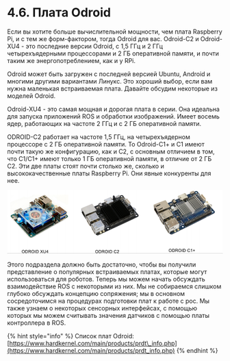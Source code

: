 # 4.6. Плата Odroid

Если вы хотите больше вычислительной мощности, чем плата Raspberry Pi, и с тем же форм-фактором, тогда Odroid для вас. Odroid-C2 и Odroid-XU4 - это последние версии Odroid, с 1,5 ГГц и 2 ГГц четырехъядерными процессорами и 2 ГБ оперативной памяти, и почти таким же энергопотреблением, как и у RPi.

Odroid может быть загружен с последней версией Ubuntu, Android и многими другими вариантами Линукс. Это хороший выбор, если вам нужна маленькая встраиваемая плата. Давайте обсудим некоторые из моделей Odroid.

Odroid-XU4 - это самая мощная и дорогая плата в серии. Она идеальна для запуска приложений ROS и обработки изображений. Имеет восемь ядер, работающих на частоте 2 ГГц и с 2 ГБ оперативной памяти.

ODROID-C2 работает на частоте 1,5 ГГц, на четырехъядерном процессоре с 2 ГБ оперативной памяти. То Odroid-С1+ и С1 имеют почти такую же конфигурацию, как и С2, с основным отличием в том, что C1/C1+ имеют только 1 ГБ оперативной памяти, в отличие от 2 ГБ C2. Эти две платы стоят почти столько же, сколько и высококачественные платы Raspberry Pi. Они явные конкуренты для нее.

![](../.gitbook/assets/image%20%2820%29.png)

Этого подраздела должно быть достаточно, чтобы вы получили представление о популярных встраиваемых платах, которые могут использоваться для роботов. Теперь мы можем начать обсуждать взаимодействие ROS с некоторыми из них. Мы не собираемся слишком глубоко обсуждать концепцию сопряжения; мы в основном сосредоточимся на процедурах подготовки плат к работе с рос. Мы также узнаем о некоторых сенсорных интерфейсах, с помощью которых мы можем считывать значения датчиков с помощью платы контроллера в ROS.

{% hint style="info" %}
Список плат Odroid: [https://www.hardkernel.com/main/products/prdt\_info.php](https://www.hardkernel.com/main/products/prdt_info.php)
{% endhint %}

